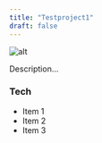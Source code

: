 ```yaml
---
title: "Testproject1"
draft: false
---
```


![alt](//via.placeholder.com/640x150)

Description...

### Tech

- Item 1
- Item 2
- Item 3
